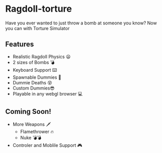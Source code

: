 # Ragdoll-torture
Have you ever wanted to just throw a bomb at someone you know? 
Now you can with Torture Simulator
## Features
* Realistic Ragdoll Physics 😦
* 2 sizes of Bombs 💣
* Keyboard Support ⌨️
* Spawnable Dummies 👀
* Dummie Deaths 😵
* Custom Dummies😎
* Playable in any webgl browser 💻
## Coming Soon!
* More Weapons 🗡️
  * Flamethrower 🔥
  * Nuke 💣💣
* Controler and Moblile Support 🎮
